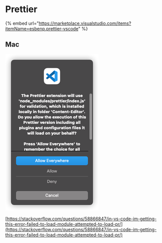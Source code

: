 # Prettier

{% embed url="https://marketplace.visualstudio.com/items?itemName=esbenp.prettier-vscode" %}



## Mac

![Select only &quot;Allow Anywhere&quot;](../../.gitbook/assets/image%20%2819%29.png)

[https://stackoverflow.com/questions/58866847/in-vs-code-im-getting-this-error-failed-to-load-module-attempted-to-load-pr/](https://stackoverflow.com/questions/58866847/in-vs-code-im-getting-this-error-failed-to-load-module-attempted-to-load-pr/)

